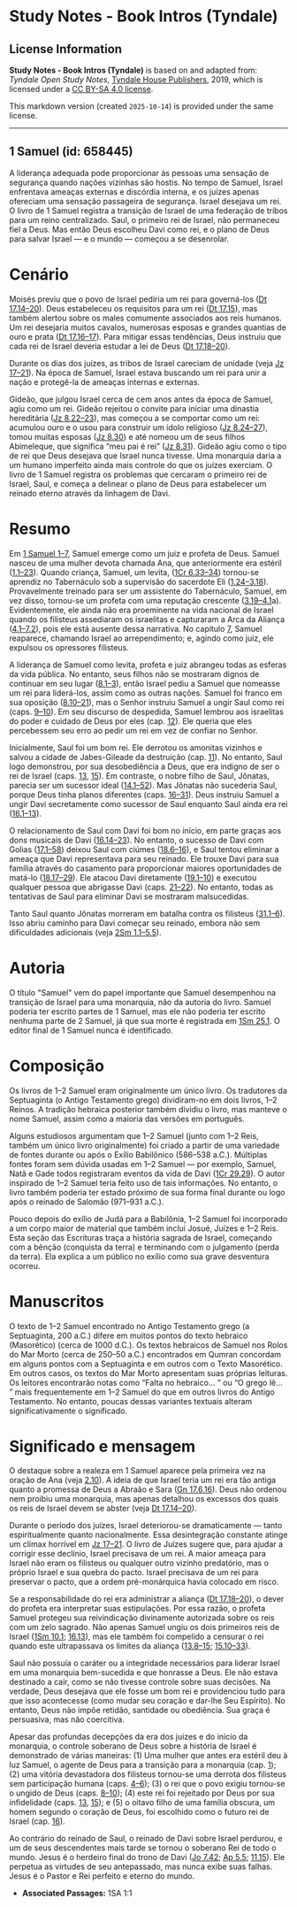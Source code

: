 # Study Notes - Book Intros (Tyndale)

## License Information

**Study Notes - Book Intros (Tyndale)** is based on and adapted from: _Tyndale Open Study Notes_, [Tyndale House Publishers](https://tyndaleopenresources.com/), 2019, which is licensed under a [CC BY-SA 4.0 license](https://creativecommons.org/licenses/by-sa/4.0/legalcode.en).

This markdown version (created `2025-10-14`) is provided under the same license.



--------------------------------

## 1 Samuel (id: 658445)

A liderança adequada pode proporcionar às pessoas uma sensação de segurança quando nações vizinhas são hostis. No tempo de Samuel, Israel enfrentava ameaças externas e discórdia interna, e os juízes apenas ofereciam uma sensação passageira de segurança. Israel desejava um rei. O livro de 1 Samuel registra a transição de Israel de uma federação de tribos para um reino centralizado. Saul, o primeiro rei de Israel, não permaneceu fiel a Deus. Mas então Deus escolheu Davi como rei, e o plano de Deus para salvar Israel — e o mundo — começou a se desenrolar.

Cenário
=======

Moisés previu que o povo de Israel pediria um rei para governá\-los ([Dt 17\.14–20](https://ref.ly/Deut17:14-Deut17:20)). Deus estabeleceu os requisitos para um rei ([Dt 17\.15](https://ref.ly/Deut17:15)), mas também alertou sobre os males comumente associados aos reis humanos. Um rei desejaria muitos cavalos, numerosas esposas e grandes quantias de ouro e prata ([Dt 17\.16–17](https://ref.ly/Deut17:16-Deut17:17)). Para mitigar essas tendências, Deus instruiu que cada rei de Israel deveria estudar a lei de Deus ([Dt 17\.18–20](https://ref.ly/Deut17:18-Deut17:20)).

Durante os dias dos juízes, as tribos de Israel careciam de unidade (veja [Jz 17–21](https://ref.ly/Judg17:1-Judg21:25)). Na época de Samuel, Israel estava buscando um rei para unir a nação e protegê\-la de ameaças internas e externas.

Gideão, que julgou Israel cerca de cem anos antes da época de Samuel, agiu como um rei. Gideão rejeitou o convite para iniciar uma dinastia hereditária ([Jz 8\.22–23](https://ref.ly/Judg8:22-Judg8:23)), mas começou a se comportar como um rei: acumulou ouro e o usou para construir um ídolo religioso ([Jz 8\.24–27](https://ref.ly/Judg8:24-Judg8:27)), tomou muitas esposas ([Jz 8\.30](https://ref.ly/Judg8:30)) e até nomeou um de seus filhos Abimeleque, que significa “meu pai é rei” ([Jz 8\.31](https://ref.ly/Judg8:31)). Gideão agiu como o tipo de rei que Deus desejava que Israel nunca tivesse. Uma monarquia daria a um humano imperfeito ainda mais controle do que os juízes exerciam. O livro de 1 Samuel registra os problemas que cercaram o primeiro rei de Israel, Saul, e começa a delinear o plano de Deus para estabelecer um reinado eterno através da linhagem de Davi.

Resumo
======

Em [1 Samuel 1–7](https://ref.ly/1Sam1:1-1Sam7:17), Samuel emerge como um juiz e profeta de Deus. Samuel nasceu de uma mulher devota chamada Ana, que anteriormente era estéril ([1\.1–23](https://ref.ly/1Sam1:1-1Sam1:23)). Quando criança, Samuel, um levita, ([1Cr 6\.33–34](https://ref.ly/1Chr6:33-1Chr6:34)) tornou\-se aprendiz no Tabernáculo sob a supervisão do sacerdote Eli ([1\.24–3\.18](https://ref.ly/1Sam1:24-1Sam3:18)). Provavelmente treinado para ser um assistente do Tabernáculo, Samuel, em vez disso, tornou\-se um profeta com uma reputação crescente ([3\.19–4\.1](https://ref.ly/1Sam3:19-1Sam4:1)a). Evidentemente, ele ainda não era proeminente na vida nacional de Israel quando os filisteus assediaram os israelitas e capturaram a Arca da Aliança ([4\.1–7\.2](https://ref.ly/1Sam4:1-1Sam7:2)), pois ele está ausente dessa narrativa. No capítulo [7](https://ref.ly/1Sam7:1-1Sam7:17), Samuel reaparece, chamando Israel ao arrependimento; e, agindo como juiz, ele expulsou os opressores filisteus.

A liderança de Samuel como levita, profeta e juiz abrangeu todas as esferas da vida pública. No entanto, seus filhos não se mostraram dignos de continuar em seu lugar ([8\.1–3](https://ref.ly/1Sam8:1-1Sam8:3)), então Israel pediu a Samuel que nomeasse um rei para liderá\-los, assim como as outras nações. Samuel foi franco em sua oposição ([8\.10–21](https://ref.ly/1Sam8:10-1Sam8:21)), mas o Senhor instruiu Samuel a ungir Saul como rei (caps. [9–10](https://ref.ly/1Sam9:1-1Sam10:27)). Em seu discurso de despedida, Samuel lembrou aos israelitas do poder e cuidado de Deus por eles (cap. [12](https://ref.ly/1Sam12:1-1Sam12:25)). Ele queria que eles percebessem seu erro ao pedir um rei em vez de confiar no Senhor.

Inicialmente, Saul foi um bom rei. Ele derrotou os amonitas vizinhos e salvou a cidade de Jabes\-Gileade da destruição (cap. [11](https://ref.ly/1Sam11:1-1Sam11:15)). No entanto, Saul logo demonstrou, por sua desobediência a Deus, que era indigno de ser o rei de Israel (caps. [13](https://ref.ly/1Sam13:1-1Sam13:23), [15](https://ref.ly/1Sam15:1-1Sam15:35)). Em contraste, o nobre filho de Saul, Jônatas, parecia ser um sucessor ideal ([14\.1–52](https://ref.ly/1Sam14:1-1Sam14:52)). Mas Jônatas não sucederia Saul, porque Deus tinha planos diferentes (caps. [16–31](https://ref.ly/1Sam16:1-1Sam31:13)). Deus instruiu Samuel a ungir Davi secretamente como sucessor de Saul enquanto Saul ainda era rei ([16\.1–13](https://ref.ly/1Sam16:1-1Sam16:13)).

O relacionamento de Saul com Davi foi bom no início, em parte graças aos dons musicais de Davi ([16\.14–23](https://ref.ly/1Sam16:14-1Sam16:23)). No entanto, o sucesso de Davi com Golias ([17\.1–58](https://ref.ly/1Sam17:1-1Sam17:58)) deixou Saul com ciúmes ([18\.6–16](https://ref.ly/1Sam18:6-1Sam18:16)), e Saul tentou eliminar a ameaça que Davi representava para seu reinado. Ele trouxe Davi para sua família através do casamento para proporcionar maiores oportunidades de matá\-lo ([18\.17–29](https://ref.ly/1Sam18:17-1Sam18:29)). Ele atacou Davi diretamente ([19\.1–10](https://ref.ly/1Sam19:1-1Sam19:10)) e executou qualquer pessoa que abrigasse Davi (caps. [21–22](https://ref.ly/1Sam21:1-1Sam22:23)). No entanto, todas as tentativas de Saul para eliminar Davi se mostraram malsucedidas.

Tanto Saul quanto Jônatas morreram em batalha contra os filisteus ([31\.1–6](https://ref.ly/1Sam31:1-1Sam31:6)). Isso abriu caminho para Davi começar seu reinado, embora não sem dificuldades adicionais (veja [2Sm 1\.1–5\.5](https://ref.ly/2Sam1:1-2Sam5:5)).

Autoria
=======

O título "Samuel" vem do papel importante que Samuel desempenhou na transição de Israel para uma monarquia, não da autoria do livro. Samuel poderia ter escrito partes de 1 Samuel, mas ele não poderia ter escrito nenhuma parte de 2 Samuel, já que sua morte é registrada em [1Sm 25\.1](https://ref.ly/1Sam25:1). O editor final de 1 Samuel nunca é identificado.

Composição
==========

Os livros de 1–2 Samuel eram originalmente um único livro. Os tradutores da Septuaginta (o Antigo Testamento grego) dividiram\-no em dois livros, 1–2 Reinos. A tradição hebraica posterior também dividiu o livro, mas manteve o nome Samuel, assim como a maioria das versões em português.

Alguns estudiosos argumentam que 1–2 Samuel (junto com 1–2 Reis, também um único livro originalmente) foi criado a partir de uma variedade de fontes durante ou após o Exílio Babilônico (586–538 a.C.). Múltiplas fontes foram sem dúvida usadas em 1–2 Samuel — por exemplo, Samuel, Natã e Gade todos registraram eventos da vida de Davi ([1Cr 29\.29](https://ref.ly/1Chr29:29)). O autor inspirado de 1–2 Samuel teria feito uso de tais informações. No entanto, o livro também poderia ter estado próximo de sua forma final durante ou logo após o reinado de Salomão (971–931 a.C.).

Pouco depois do exílio de Judá para a Babilônia, 1–2 Samuel foi incorporado a um corpo maior de material que também inclui Josué, Juízes e 1–2 Reis. Esta seção das Escrituras traça a história sagrada de Israel, começando com a bênção (conquista da terra) e terminando com o julgamento (perda da terra). Ela explica a um público no exílio como sua grave desventura ocorreu.

Manuscritos
===========

O texto de 1–2 Samuel encontrado no Antigo Testamento grego (a Septuaginta, 200 a.C.) difere em muitos pontos do texto hebraico (Masorético) (cerca de 1000 d.C.). Os textos hebraicos de Samuel nos Rolos do Mar Morto (cerca de 250–50 a.C.) encontrados em Qumran concordam em alguns pontos com a Septuaginta e em outros com o Texto Masorético. Em outros casos, os textos do Mar Morto apresentam suas próprias leituras. Os leitores encontrarão notas como “Falta no hebraico... ” ou “O grego lê... ” mais frequentemente em 1–2 Samuel do que em outros livros do Antigo Testamento. No entanto, poucas dessas variantes textuais alteram significativamente o significado.

Significado e mensagem
======================

O destaque sobre a realeza em 1 Samuel aparece pela primeira vez na oração de Ana (veja [2\.10](https://ref.ly/1Sam2:10)). A ideia de que Israel teria um rei era tão antiga quanto a promessa de Deus a Abraão e Sara ([Gn 17\.6](https://ref.ly/Gen17:6),[16](https://ref.ly/Gen17:16)). Deus não ordenou nem proibiu uma monarquia, mas apenas detalhou os excessos dos quais os reis de Israel devem se abster (veja [Dt 17\.14–20](https://ref.ly/Deut17:14-Deut17:20)).

Durante o período dos juízes, Israel deteriorou\-se dramaticamente — tanto espiritualmente quanto nacionalmente. Essa desintegração constante atinge um clímax horrível em [Jz 17–21](https://ref.ly/Judg17:1-Judg21:25). O livro de Juízes sugere que, para ajudar a corrigir esse declínio, Israel precisava de um rei. A maior ameaça para Israel não eram os filisteus ou qualquer outro vizinho predatório, mas o próprio Israel e sua quebra do pacto. Israel precisava de um rei para preservar o pacto, que a ordem pré\-monárquica havia colocado em risco.

Se a responsabilidade do rei era administrar a aliança ([Dt 17\.18–20](https://ref.ly/Deut17:18-Deut17:20)), o dever do profeta era interpretar suas estipulações. Por essa razão, o profeta Samuel protegeu sua reivindicação divinamente autorizada sobre os reis com um zelo sagrado. Não apenas Samuel ungiu os dois primeiros reis de Israel ([1Sm 10\.1](https://ref.ly/1Sam10:1); [16\.13](https://ref.ly/1Sam16:13)), mas ele também foi compelido a censurar o rei quando este ultrapassava os limites da aliança ([13\.8–15](https://ref.ly/1Sam13:8-1Sam13:15); [15\.10–33](https://ref.ly/1Sam15:10-1Sam15:33)).

Saul não possuía o caráter ou a integridade necessários para liderar Israel em uma monarquia bem\-sucedida e que honrasse a Deus. Ele não estava destinado a cair, como se não tivesse controle sobre suas decisões. Na verdade, Deus desejava que ele fosse um bom rei e providenciou tudo para que isso acontecesse (como mudar seu coração e dar\-lhe Seu Espírito). No entanto, Deus não impõe retidão, santidade ou obediência. Sua graça é persuasiva, mas não coercitiva.

Apesar das profundas decepções da era dos juízes e do início da monarquia, o controle soberano de Deus sobre a história de Israel é demonstrado de várias maneiras: (1\) Uma mulher que antes era estéril deu à luz Samuel, o agente de Deus para a transição para a monarquia (cap. [1](https://ref.ly/1Sam1:1-1Sam1:28)); (2\) uma vitória devastadora dos filisteus tornou\-se uma derrota dos filisteus sem participação humana (caps. [4–6](https://ref.ly/1Sam4:1-1Sam6:21)); (3\) o rei que o povo exigiu tornou\-se o ungido de Deus (caps. [8–10](https://ref.ly/1Sam8:1-1Sam10:27)); (4\) este rei foi rejeitado por Deus por sua infidelidade (caps. [13](https://ref.ly/1Sam13:1-1Sam13:23), [15](https://ref.ly/1Sam15:1-1Sam15:35)); e (5\) o oitavo filho de uma família obscura, um homem segundo o coração de Deus, foi escolhido como o futuro rei de Israel (cap. [16](https://ref.ly/1Sam16:1-1Sam16:23)).

Ao contrário do reinado de Saul, o reinado de Davi sobre Israel perdurou, e um de seus descendentes mais tarde se tornou o soberano Rei de todo o mundo. Jesus é o herdeiro final do trono de Davi ([Jo 7\.42](https://ref.ly/John7:42); [Ap 5\.5](https://ref.ly/Rev5:5); [11\.15](https://ref.ly/Rev11:15)). Ele perpetua as virtudes de seu antepassado, mas nunca exibe suas falhas. Jesus é o Pastor e Rei perfeito e eterno do mundo.

* **Associated Passages:** 1SA 1:1

